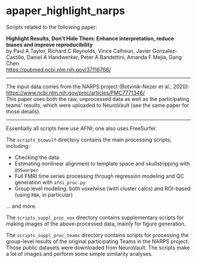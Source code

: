 # apaper_highlight_narps
Scripts related to the following paper:

  **Highlight Results, Don't Hide Them: Enhance interpretation, reduce
  biases and improve reproducibility** \
  by Paul A Taylor, Richard C Reynolds, Vince Calhoun, Javier
  Gonzalez-Castillo, Daniel A Handwerker, Peter A Bandettini, Amanda F
  Mejia, Gang Chen \
  https://pubmed.ncbi.nlm.nih.gov/37116766/

---------------------------------------------------------------------------
The input data comes from the NARPS project (Botvinik-Nezer et al., 2020): \
  https://www.ncbi.nlm.nih.gov/pmc/articles/PMC7771346/ \
This paper uses both the raw, unprocessed data as well as the
participating teams' results, which were uploaded to NeuroVault (see
the same paper for those details).

---------------------------------------------------------------------------
Essentially all scripts here use AFNI; one also uses FreeSurfer.

The `scripts_biowulf` directory contains the main processing scripts,
including:
+ Checking the data
+ Estimating nonlinear alignment to template space and skullstripping
  with `@SSwarper`
+ Full FMRI time series processing through regression modeling and QC
  generation with `afni_proc.py`
+ Group level modeling: both voxelwise (with cluster calcs) and
  ROI-based (using `RBA`, in particular) 

... and more.

The `scripts_suppl_proc_vox` directory contains supplementary scripts
for making images of the above-processed data, mainly for figure
generation.

The `scripts_suppl_proc_teams` directory contains scripts for
processing the group-level results of the original participating Teams
in the NARPS project.  Those public datasets were downloaded from
NeuroVault.  The scripts make a lot of images and perform some simple
similarity analyses.
